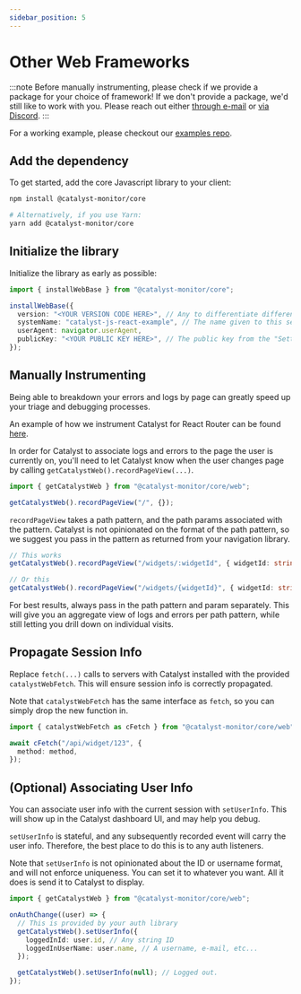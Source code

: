 ```yaml
---
sidebar_position: 5
---
```


# Other Web Frameworks

:::note
Before manually instrumenting, please check if we provide a package for your choice of framework! If we don't provide a package, we'd
still like to work with you. Please reach out either [through e-mail](mailto:bill@privium.xyz) or [via Discord](https://discord.gg/YQZy4SXzmX).
:::

For a working example, please checkout our [examples repo](https://github.com/catalyst-monitor/catalyst-examples).

## Add the dependency

To get started, add the core Javascript library to your client:

```bash title="Terminal"
npm install @catalyst-monitor/core

# Alternatively, if you use Yarn:
yarn add @catalyst-monitor/core
```

## Initialize the library

Initialize the library as early as possible:

```ts title="index.ts"
import { installWebBase } from "@catalyst-monitor/core";

installWebBase({
  version: "<YOUR VERSION CODE HERE>", // Any to differentiate different deploys, e.g. Git commit SHA
  systemName: "catalyst-js-react-example", // The name given to this service. All endpoints will be grouped by this name.
  userAgent: navigator.userAgent,
  publicKey: "<YOUR PUBLIC KEY HERE>", // The public key from the "Settings" page in the Catalyst dashboard.
});
```

## Manually Instrumenting

Being able to breakdown your errors and logs by page can greatly speed up your triage and debugging processes.

An example of how we instrument Catalyst for React Router can be found [here](https://github.com/catalyst-monitor/catalyst-js/blob/main/packages/react-router/src/Catalyst.tsx).

In order for Catalyst to associate logs and errors to the page the user is currently on, you'll need to let Catalyst know when the user changes page by calling `getCatalystWeb().recordPageView(...)`.

```ts
import { getCatalystWeb } from "@catalyst-monitor/core/web";

getCatalystWeb().recordPageView("/", {});
```

`recordPageView` takes a path pattern, and the path params associated with the pattern. Catalyst is not opinionated on the format of the path pattern, so we suggest you pass in the pattern as returned from your navigation library.

```ts
// This works
getCatalystWeb().recordPageView("/widgets/:widgetId", { widgetId: string });

// Or this
getCatalystWeb().recordPageView("/widgets/{widgetId}", { widgetId: string });
```

For best results, always pass in the path pattern and param separately. This will give you an aggregate view of logs and errors per path pattern, while still letting you drill down on individual visits.

## Propagate Session Info

Replace `fetch(...)` calls to servers with Catalyst installed with the provided `catalystWebFetch`. This will ensure session info is correctly propagated.

Note that `catalystWebFetch` has the same interface as `fetch`, so you can simply drop the new function in.

```ts title="api.ts"
import { catalystWebFetch as cFetch } from "@catalyst-monitor/core/web";

await cFetch("/api/widget/123", {
  method: method,
});
```

## (Optional) Associating User Info

You can associate user info with the current session with `setUserInfo`. This will show up in the Catalyst dashboard UI, and may help you debug.

`setUserInfo` is stateful, and any subsequently recorded event will carry the user info. Therefore, the best place to do this is to any auth listeners.

Note that `setUserInfo` is not opinionated about the ID or username format, and will not enforce uniqueness. You can set it to whatever you want. All it does is send it to Catalyst to display.

```ts
import { getCatalystWeb } from "@catalyst-monitor/core/web";

onAuthChange((user) => {
  // This is provided by your auth library
  getCatalystWeb().setUserInfo({
    loggedInId: user.id, // Any string ID
    loggedInUserName: user.name, // A username, e-mail, etc...
  });

  getCatalystWeb().setUserInfo(null); // Logged out.
});
```
